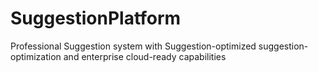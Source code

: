 # SuggestionPlatform
Professional Suggestion system with Suggestion-optimized suggestion-optimization and enterprise cloud-ready capabilities

